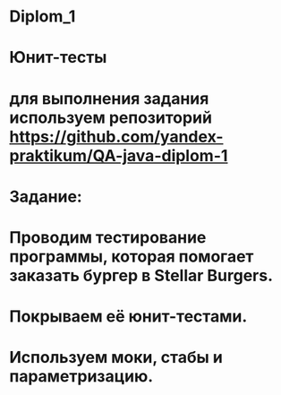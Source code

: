 # Diplom_1 
# Юнит-тесты
# для выполнения задания используем репозиторий https://github.com/yandex-praktikum/QA-java-diplom-1
# 
# Задание:
# Проводим тестирование программы, которая помогает заказать бургер в Stellar Burgers. 
# Покрываем её юнит-тестами.
# Используем моки, стабы и параметризацию.
#
